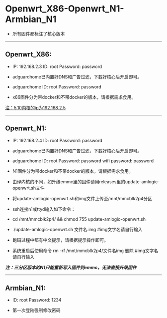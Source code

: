 # Openwrt_X86-Openwrt_N1-Armbian_N1

* 所有固件都标注了核心版本

___

## Openwrt_X86:

* IP: 192.168.2.3 ID: root Password: password

* adguardhome已内置好DNS和广告过滤，下载好核心后开启即可。

* adguardhome ID: root Password: password

* x86固件分为带docker和不带docker的版本，请根据需求食用。

[注：5.10内核的ip为192.168.2.5](#注：5.10内核的ip为192.168.2.5)

___

## Openwrt_N1:

* IP: 192.168.2.4 ID: root Password: password

* adguardhome已内置好DNS和广告过滤，下载好核心后开启即可。

* adguardhome ID: root Password: password wifi password: password

* N1固件分为带docker和不带docker的版本，请根据需求食用。

* 由译内核的不同，如升级emmc里的固件请用releases里的update-amlogic-openwrt.sh文件

* 将update-amlogic-openwrt.sh和img文件上传至/mnt/mmcblk2p4分区

* ssh连接n1或ttyd输入如下命令：

* cd /mnt/mmcblk2p4/ && chmod 755 update-amlogic-openwrt.sh

* ./update-amlogic-openwrt.sh 文件名.img  #img文字名请自行输入

* 跑码过程中都有中文提示，请根据提示操作即可。

* 系统重启后使用命令 rm -rf /mnt/mmcblk2p4/文件名img 删除  #img文字名请自行输入

***注：三分区版本的N1只能重新写入固件到emmc，无法直接升级固件***

___

## Armbian_N1:

* ID: root Password: 1234

* 第一次登陆强制修改密码
